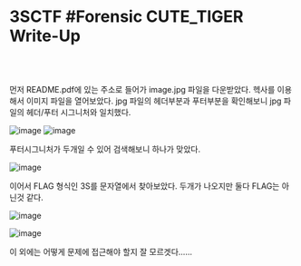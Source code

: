 <!DOCTYPE html>
<html>
<head>
        <link rel="stylesheet" type="text/css" href="sytle.css">
</head>
<body>
        <h1>3SCTF #Forensic CUTE_TIGER Write-Up</h1>
</body>
<br>
<br>
</html>

먼저 README.pdf에 있는 주소로 들어가 image.jpg 파일을 다운받았다.
헥사를 이용해서 이미지 파일을 열어보았다.
jpg 파일의 헤더부분과 푸터부분을 확인해보니 jpg 파일의 헤더/푸터 시그니처와 일치했다.

![image](https://github.com/user-attachments/assets/6cb164ca-d987-40d9-ae8f-f2e906cd3cc4)
![image](https://github.com/user-attachments/assets/9cf2e93a-1a27-42a2-be9f-db4b7e635a22)

푸터시그니처가 두개일 수 있어 검색해보니 하나가 맞았다.

![image](https://github.com/user-attachments/assets/f0ecc37a-8ee3-4ec8-91fa-da273ac965e2)


이어서 FLAG 형식인 3S를 문자열에서 찾아보았다. 두개가 나오지만 둘다 FLAG는 아닌것 같다.

![image](https://github.com/user-attachments/assets/365afdb5-6bd8-48df-942d-f9507bc71f17)

![image](https://github.com/user-attachments/assets/a7c17304-895b-4507-a6f9-f1edb87db38f)

이 외에는 어떻게 문제에 접근해야 할지 잘 모르겟다......


